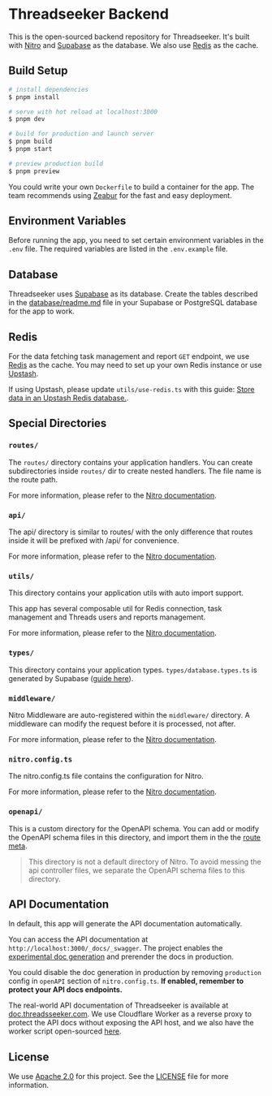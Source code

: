 # Threadseeker Backend

This is the open-sourced backend repository for Threadseeker. It's built with [Nitro](https://nitro.unjs.io/) and [Supabase](https://supabase.com/) as the database. We also use [Redis](https://redis.io/) as the cache.

## Build Setup

```bash
# install dependencies
$ pnpm install

# serve with hot reload at localhost:3000
$ pnpm dev

# build for production and launch server
$ pnpm build
$ pnpm start

# preview production build
$ pnpm preview
```

You could write your own `Dockerfile` to build a container for the app. The team recommends using [Zeabur](https://zeabur.com) for the fast and easy deployment.

## Environment Variables

Before running the app, you need to set certain environment variables in the `.env` file. The required variables are listed in the `.env.example` file.

## Database

Threadseeker uses [Supabase](https://supabase.com/) as its database. Create the tables described in the [database/readme.md](database/readme.md) file in your Supabase or PostgreSQL database for the app to work.

## Redis

For the data fetching task management and report `GET` endpoint, we use [Redis](https://redis.io/) as the cache. You may need to set up your own Redis instance or use [Upstash](https://upstash.com/).

If using Upstash, please update `utils/use-redis.ts` with this guide: [Store data in an Upstash Redis database.](https://unstorage.unjs.io/drivers/upstash#usage).

## Special Directories

### `routes/`

The `routes/` directory contains your application handlers. You can create subdirectories inside `routes/` dir to create nested handlers. The file name is the route path.

For more information, please refer to the [Nitro documentation](https://nitro.build/guide/routings).

### `api/`

The api/ directory is similar to routes/ with the only difference that routes inside it will be prefixed with /api/ for convenience.

For more information, please refer to the [Nitro documentation](https://nitro.build/guide/routings).

### `utils/`

This directory contains your application utils with auto import support. 

This app has several composable util for Redis connection, task management and Threads users and reports management.

For more information, please refer to the [Nitro documentation](https://nitro.build/guide/utils).

### `types/`

This directory contains your application types. `types/database.types.ts` is generated by Supabase ([guide here](https://supabase.com/docs/guides/api/rest/generating-types)).

### `middleware/`

Nitro Middleware are auto-registered within the `middleware/` directory. A middleware can modify the request before it is processed, not after.

For more information, please refer to the [Nitro documentation](https://nitro.build/guide/routing#middleware).

### `nitro.config.ts`

The nitro.config.ts file contains the configuration for Nitro.

For more information, please refer to the [Nitro documentation](https://nitro.build/guide/configuration).

### `openapi/`

This is a custom directory for the OpenAPI schema. You can add or modify the OpenAPI schema files in this directory, and import them in the the [route meta](https://nitro.build/guide/routing#route-meta).

> This directory is not a default directory of Nitro. To avoid messing the api controller files, we separate the OpenAPI schema files to this directory.

## API Documentation

In default, this app will generate the API documentation automatically. 

You can access the API documentation at `http://localhost:3000/_docs/_swagger`. The project enables the [experimental doc generation](https://nitro.build/config#openapi) and prerender the docs in production.

You could disable the doc generation in production by removing `production` config in `openAPI` section of `nitro.config.ts`. **If enabled, remember to protect your API docs endpoints.**

The real-world API documentation of Threadseeker is available at [doc.threadsseeker.com](https://doc.threadsseeker.com). We use Cloudflare Worker as a reverse proxy to protect the API docs without exposing the API host, and we also have the worker script open-sourced [here](https://github.com/Threadseeker/docs-proxy-worker).

## License

We use [Apache 2.0](https://www.apache.org/licenses/LICENSE-2.0) for this project. See the [LICENSE](LICENSE) file for more information.
